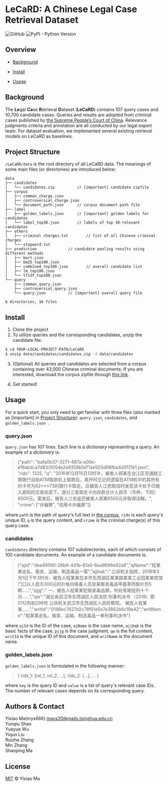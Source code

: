 # LeCaRD: A Chinese Legal Case Retrieval Dataset 
![GitHub](https://img.shields.io/github/license/myx666/LeCaRD) ![PyPI - Python Version](https://img.shields.io/pypi/pyversions/numpy)

## Overview
* [Background](#background)

- [Install](#install)

- [Usage](#usage)


## Background

The **Le**gal **Ca**se **R**etrieval **D**ataset (**LeCaRD**) contains 107 query cases and 10,700 candidate cases. Queries and results are adopted from criminal cases published by [the Supreme People’s Court of China](https://wenshu.court.gov.cn/). Relevance judgments criteria and annotation are all conducted by our legal expert team. For dataset evaluation, we implemented several existing retrieval models on LeCaRD as baselines. 

## Project Structure

`/LeCaRD/data` is the root directory of all LeCaRD data. The meanings of some main files (or directories) are introduced below: 

```
data
├── candidates                       
│   └── candidates.zip			// [important] candidate zipfile
├── corpus
│   ├── common_charge.json
│   ├── controversial_charge.json
│   └── document_path.json		// corpus document path file
├── label
│   ├── golden_labels.json		// [important] golden labels for candidates
│   └── label_top30.json		// labels of top 30-relevant candidates
├── others
│   ├── criminal charges.txt		// list of all Chinese criminal charges
│   └── stopword.txt
├── prediction				// candidate pooling results using different methods
│   ├── bert.json
│   ├── bm25_top100.json
│   ├── combined_top100.json		// overall candidate list
│   ├── lm_top100.json
│   └── tfidf_top100.json
└── query
    ├── common_query.json
    ├── controversial_query.json
    └── query.json			// [important] overall query file

6 directories, 16 files
```

## Install
1. Clone the project
2. To utilize queries and the corresponding candidates, unzip the candidate file:

```bash
$ cd YOUR-LOCAL-PROJECT-PATH/LeCaRD
$ unzip data/candidates/candidates.zip -d data/candidates
```
3. (Optional) All queries and candidates are selected from a corpus containing over 43,000 Chinese criminal documents. If you are interested, download the corpus zipfile through [this link](https://drive.google.com/file/d/1vQdX1MegFVtmoh0XCd4mav5PBkep7q0h/view?usp=sharing).

4. Get started!

## Usage

For a quick start, you only need to get familiar with three files (also marked as [important] in [Project Structure](project-structure)): `query.json`, `candidates`, and `golden_labels.json
`. 

### query.json
`query.json` has 107 lines. Each line is a *dictionary* representing a query. An example of a *dictionary* is: 

> {"path": "ba1a0b37-3271-487a-a00e-e16abdca7d83/005da2e9359b1d71ae503d98fba4d3f31b1.json", "ridx": 1325, "q": "2016年12月15日12时许，被害人郑某在台江区交通路工商银行自助ATM取款机上取款后，离开时忘记将遗留在ATM机中的其所有的卡号为62×××73的银行卡取走。后被告人江忠取钱时发现该卡处于已输入密码的交易状态下，遂分三笔取走卡内存款合计人民币（币种，下同）6500元。案发后，被告人江忠返还被害人郑某6500元并取得谅解。", "crime": ["诈骗罪", "信用卡诈骗罪"]}

where `path` is the path of query's full text in [the corpus](https://drive.google.com/file/d/1vQdX1MegFVtmoh0XCd4mav5PBkep7q0h/view?usp=sharing), `ridx` is each query's unique ID, `q` is the query content, and `crime` is the criminal charge(s) of this query case.

### candidates

`candidates` directory contains 107 subdirectories, each of which consists of 100 candidate documents. An example of a candidate documents is:

> {"ajId":"dee49560-26b8-441b-81a0-6ea9696e92a8","ajName":"程某某走私、贩卖、运输、制造毒品一案","ajjbqk":" 公诉机关指控，2018年3月1日下午3时许，被告人程某某在本市东西湖区某某路某某工业园某某宾馆门口以人民币300元的价格向吸毒人员张某贩卖毒品甲基苯丙胺片剂5颗......","pjjg":" 一、被告人程某某犯贩卖毒品罪，判处有期徒刑十个月......","qw":"湖北省武汉市东西湖区人民法院 刑事判决书 （2018）鄂0112刑初298号 公诉机关武汉市东西湖区人民检察院。 被告人程某某......","writId":"0198ec7627d2c78f51e5e7e3862b6c19e42","writName":"程某某走私、贩卖、运输、制造毒品一审刑事判决书"}

where `ajId` is the ID of the case, `ajName` is the case name, `ajjbqk` is the basic facts of the case, `pjjg` is the case judgment, `qw` is the full content, `writId` is the unique ID of this document, and `writName` is the document name.

### golden_labels.json

`golden_labels.json` is formulated in the following manner:

> { ridx_1: [rel_1, rel_2, ...], ridx_2: [...], ... }

where `key` is the query ID and `value` is a list of query's relevant case IDs. The number of relevant cases depends on its corresponding query. 

## Authors & Contact

Yixiao Ma(myx666)  mayx20@mails.tsinghua.edu.cn \
Yunqiu Shao \
Yueyue Wu \
Yiqun Liu \
Ruizhe Zhang \
Min Zhang \
Shaoping Ma


## License

[MIT](LICENSE) © Yixiao Ma

